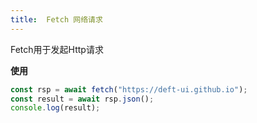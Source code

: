 ```yaml
---
title:  Fetch 网络请求
---
```


Fetch用于发起Http请求

**使用**
```javascript
const rsp = await fetch("https://deft-ui.github.io");
const result = await rsp.json();
console.log(result);
```